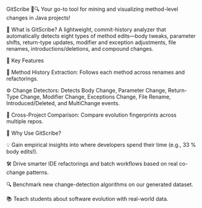 GitScribe 🚀🔍
Your go-to tool for mining and visualizing method-level changes in Java projects!
 
🔸 What is GitScribe?
A lightweight, commit-history analyzer that automatically detects eight types of method edits—body tweaks, parameter shifts, return-type updates, modifier and exception adjustments, file renames, introductions/deletions, and compound changes.
 
🔸 Key Features
 
📜 Method History Extraction: Follows each method across renames and refactorings.
 
⚙️ Change Detectors: Detects Body Change, Parameter Change, Return-Type Change, Modifier Change, Exceptions Change, File Rename, Introduced/Deleted, and MultiChange events.
 
🔄 Cross-Project Comparison: Compare evolution fingerprints across multiple repos.
 
🔸 Why Use GitScribe?
 
💡 Gain empirical insights into where developers spend their time (e.g., 33 % body edits!).
 
🛠️ Drive smarter IDE refactorings and batch workflows based on real co-change patterns.
 
🔍 Benchmark new change-detection algorithms on our generated dataset.
 
📚 Teach students about software evolution with real-world data.
